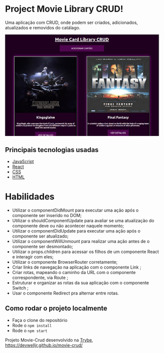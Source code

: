 # Project Movie Library CRUD!

Uma aplicação com CRUD, onde podem ser criados, adicionados, atualizados e removidos do catálago.

![project-demo](/src/movie-crud.png)

## Principais tecnologias usadas

* [JavaScript](https://developer.mozilla.org/pt-BR/docs/Web/JavaScript)
* [React](https://developer.mozilla.org/pt-BR/docs/Learn/Tools_and_testing/Client-side_JavaScript_frameworks/React_getting_started)
* [CSS](https://developer.mozilla.org/pt-BR/docs/Web/CSS)
* [HTML](https://developer.mozilla.org/pt-BR/docs/Web/HTML)

# Habilidades

- Utilizar o componentDidMount para executar uma ação após o componente ser inserido no DOM;
- Utilizar o shouldComponentUpdate para avaliar se uma atualização do componente deve ou não acontecer naquele momento;
- Utilizar o componentDidUpdate para executar uma ação após o componente ser atualizado;
- Utilizar o componentWillUnmount para realizar uma ação antes de o componente ser desmontado;
- Utilizar o props.children para acessar os filhos de um componente React e interagir com eles;
- Utilizar o componente BrowserRouter corretamente;
- Criar links de navegação na aplicação com o componente Link ;
- Criar rotas, mapeando o caminho da URL com o componente correspondente, via Route ;
- Estruturar e organizar as rotas da sua aplicação com o componente Switch ;
- Usar o componente Redirect pra alternar entre rotas.


## Como rodar o projeto localmente

* Faça o clone do repositório
* Rode o `npm install`
* Rode o `npm start`

Projeto Movie-Crud desenvolvido na [Trybe](https://www.betrybe.com/),  https://devwelljr.github.io/movie-crud/
